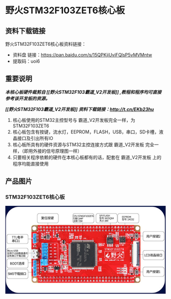 [](index)

# 野火STM32F103ZET6核心板

## 资料下载链接

野火STM32F103ZET6核心板资料链接：

* 资料盘 链接：<https://pan.baidu.com/s/15QPKjiUviFQlsP5vMVMntw> 
* 提取码：uoi6 

## 重要说明


_**本核心板硬件裁剪自 [[野火STM32F103霸道_V2开发板]] ,教程和程序均可直接参考该开发板的资源。**_

_**[[野火STM32F103霸道_V2开发板]] 资料下载链接：<http://t.cn/EKb23hu>**_


1. 核心板使用的STM32主控型号与 霸道_V2开发板完全一样，为STM32F103ZET6
2. 核心板包含有按键，流水灯，EEPROM，FLASH，USB，串口，SD卡槽，液晶接口及引出所有IO
3. 核心板所具有的硬件资源与STM32主控连接方式跟 霸道_V2开发板 完全一样，（即用外接的信号原理图一样）
4. 只要相关程序依赖的硬件在本核心板都有的话，配套在 霸道_V2开发板 上的程序均能直接使用








## 产品图片
### STM32F103ZET6核心板
![STM32F103ZET6核心板](../images/stm32/stm32f103zet6_core/stm32f103zet6_core.jpg)